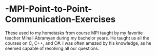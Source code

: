 # -MPI-Point-to-Point-Communication-Exercises
These used to my hometasks from course MPI taught by my favorite teacher Mihail Abramyan during my bachelor years. He taught us all the courses on C, C++, and C#. I was often amazed by his knowledge, as he seemed capable of resolving all our questions.
